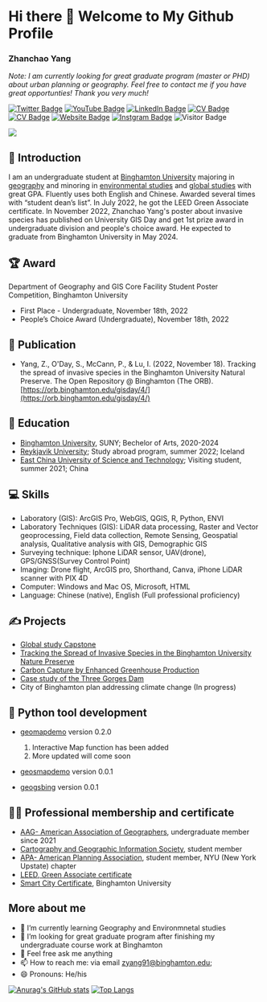 # Hi there 👋 Welcome to My Github Profile
### Zhanchao Yang

_Note: I am currently looking for great graduate program (master or PHD) about urban planning or geography. Feel free to contact me if you have great opportunties! Thank you very much!_


[![Twitter Badge](https://img.shields.io/twitter/follow/realEricYang?style=social)](https://twitter.com/realEricYang)
[![YouTube Badge](https://img.shields.io/badge/My-YouTube-red)](https://www.youtube.com/channel/UCujdvX7QpHtjto4YQmoCNxw)
[![LinkedIn Badge](https://img.shields.io/badge/My-LinkedIn-blue)](https://www.linkedin.com/in/zhanchaoyang/)
[![CV Badge](https://img.shields.io/badge/My-CV-critical)](https://docs.google.com/document/d/16gO8ljWZ1DXQacI2wCtjuccz3qv8tudt/edit?usp=sharing&ouid=114052745298074964608&rtpof=true&sd=true)
[![CV Badge](https://img.shields.io/badge/My-Portfolio-green)](https://storymaps.arcgis.com/stories/c71825c9a4eb4f868a2612b5fc5a3d5a)
[![Website Badge](https://img.shields.io/badge/My-Website-yellow)](https://zhanchaoyang.weebly.com/)
[![Instgram Badge](https://img.shields.io/badge/My-instagram-brightgreen)](https://www.instagram.com/zhanchao.yang/)
![Visitor Badge](https://visitor-badge.laobi.icu/badge?page_id=zyang91.zyang91)



![](https://media.tenor.com/dY7TcEnLsjYAAAAd/geography-geography-now.gif)

## 🧑 Introduction
I am an undergraduate student at [Binghamton University](https://www.binghamton.edu/) majoring in [geography](https://www.binghamton.edu/geography/) and minoring in [environmental studies](https://www.binghamton.edu/environmental-studies/) and [global studies](https://www.binghamton.edu/minors/global-studies/index.html) with great GPA. Fluently uses both English and Chinese. Awarded several times with “student dean’s list”. In July 2022, he got the LEED Green Associate certificate. In November 2022, Zhanchao Yang's poster about invasive species has published on University GIS Day and get 1st prize award in undergraduate division and people's choice award. He expected to graduate from Binghamton University in May 2024. 


## 🏆 Award
Department of Geography and GIS Core Facility Student Poster Competition, Binghamton University
- First Place - Undergraduate, November 18th, 2022
- People’s Choice Award (Undergraduate), November 18th, 2022


## 📰 Publication
- Yang, Z., O'Day, S., McCann, P., & Lu, I. (2022, November 18). Tracking the spread of invasive species in the 
Binghamton University Natural Preserve. The Open Repository @ Binghamton (The ORB). [https://orb.binghamton.edu/gisday/4/](https://orb.binghamton.edu/gisday/4/)


## 🏫  Education
- [Binghamton University](https://www.binghamton.edu/), SUNY; Bechelor of Arts, 2020-2024
- [Reykjavik University](https://en.ru.is/); Study abroad program, summer 2022; Iceland
- [East China University of Science and Technology](https://www.ecust.edu.cn/en/main.psp); Visiting student, summer 2021; China


## 💻  Skills
- Laboratory (GIS): ArcGIS Pro, WebGIS, QGIS, R, Python, ENVI
- Laboratory Techniques (GIS): LiDAR data processing, Raster and Vector geoprocessing, Field data collection, Remote Sensing, Geospatial analysis, Qualitative analysis with GIS, Demographic GIS
- Surveying technique: Iphone LiDAR sensor, UAV(drone), GPS/GNSS(Survey Control Point)
- Imaging: Drone flight, ArcGIS pro, Shorthand, Canva, iPhone LiDAR scanner with PIX 4D
- Computer: Windows and Mac OS, Microsoft, HTML
- Language: Chinese (native), English (Full professional proficiency)


## ✍️  Projects
- [Global study Capstone](https://global-studies.shorthandstories.com/preservation-and-conservation-of-historical-sites/index.html)
- [Tracking the Spread of Invasive Species in the Binghamton University Nature Preserve](https://orb.binghamton.edu/gisday/4/)
- [Carbon Capture by Enhanced Greenhouse Production](https://thegreenprogram.com/capstone/carbon-capture-by-enhanced-greenhouse-production/)
- [Case study of the Three Gorges Dam](https://storymaps.arcgis.com/stories/f501e48502b34a9ab884ebb8b27851be)
- City of Binghamton plan addressing climate change (In progress)


## 🚧  Python tool development
- [geomapdemo](https://pypi.org/project/geomapdemo/) version 0.2.0
  1. Interactive Map function has been added
  2. More updated will come soon
 
- [geosmapdemo](https://pypi.org/project/geosmapdemo/) version 0.0.1
- [geogsbing](https://pypi.org/project/geogsbing/) version 0.0.1


## 🧑‍🔬  Professional membership and certificate
- [AAG- American Association of Geographers](https://www.aag.org/), undergraduate member since 2021
- [Cartography and Geographic Information Society](https://cartogis.org/), student member
- [APA- American Planning Association](https://www.planning.org/), student member, NYU (New York Upstate) chapter
- [LEED, Green Associate certificate](https://www.usgbc.org/credentials/leed-green-associate)
- [Smart City Certificate](https://www.credly.com/badges/a0c6186c-31af-434e-8f69-3bf7938560c3/linked_in_profile), Binghamton University


## More about me
- 🌱 I’m currently learning Geography and Environmnetal studies
- 🤔 I’m looking for great graduate program after finishing my undergraduate course work at Binghamton
- 💬 Feel free ask me anything
- 📫 How to reach me: via email zyang91@binghamton.edu;
- 😄 Pronouns: He/his


[![Anurag's GitHub stats](https://github-readme-statistics-indol.vercel.app/api?username=zyang91)](https://github.com/anuraghazra/github-readme-stats)
[![Top Langs](https://github-readme-statistics-indol.vercel.app/api/top-langs/?username=zyang91&layout=compact)](https://github.com/anuraghazra/github-readme-stats)



